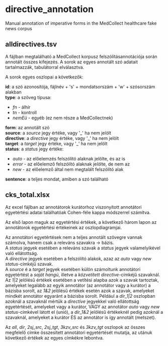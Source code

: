 # directive_annotation
Manual annotation of imperative forms in the MedCollect healthcare fake news corpus

## alldirectives.tsv 
A fájlban megtalálható a MedCollect korpusz felszólításannotációja során annotált összes kifejezés. 
A sorok az egyes annotált szó adatait tartalmazzák, tabulátorral elválasztva.  

A sorok egyes oszlopai a következők:  

**id**: a szó azonosítója, fájlnév + 's' + mondatsorszám + 'w' + szósorszám alakban  
**type**: a szöveg típusa: 
* *fn* - álhír
* *tn* - kontroll
* *nemEü* - egyéb (ez nem része a MedCollectnek)

**form**: az annotált szó  
**source**: a *source* jegy értéke, vagy '\_' ha nem jelölt  
**directive**: a *directive* jegy értéke, vagy '\_' ha nem jelölt  
**target**: a *target* jegy értéke, vagy '\_' ha nem jelölt  
**status**: a *status* jegy értéke: 
* *auto* - az előelemzés felszólító alaknak jelölte, és az is
* *error* - az előelemző felszólító alaknak jelölte, de nem az
* *new* - az előelemző által nem megtalált felszólító alak

**sentence**: a teljes mondat, amiben a szó található

## cks_total.xlsx
Az excel fájlban az annotátorok kurátorhoz viszonyított annotátori egyetértési adatai találhatóak 
Cohen-féle kappa módszerrel számítva. 

Az első lapon maguk az egyetértési értékek, a következő három lapon az annotátorok egyetértési értékeinek
az oszlopdiagramjai.

Az annotátori egyetértések nem a teljes annotált szövegre vannak számolva, hanem csak a releváns szavakra -> bázis.  
A *status* jegyek esetében a releváns szavak a *status* jegyek valamelyikével való ellátottság.  
A *directive* jegyek esetében a felszólító alakok, azaz az *auto* vagy *new* *status*-címkéjű szavak.  
A *source* é a *target* jegyek esetében külön számoltunk annotátori egyetértést a *saját hangú*, illetve 
a *közvetített* *directive*-címkéjű szavaknál.  
Az *1|2* jelölésű értékek esetében a vetítési alapba azok a szavak tartoztak, amelyeket legalább 
az egyik annotátor (az annotátor vagy a kurátor) a bázisba sorolt, az *1&2* jelölésű értékek esetén 
azok a szavak, amelyeket mindkét annotátor egyaránt a bázisba sorolt. Például a *dir_1|2* oszlopban 
azoknál a szavaknál mértük a *directive* jegyekkel való ellátottság egyetértését, amelyeket 
vagy a kurátor, VAGY az annotátor *auto* vagy *new* *status*-címkével látott el (unió), a *dir_1&2* 
jelölésű értékeknél pedig azoknál a szavaknál, amelyeket a kurátor ÉS az annotátor is így annotált (metszet).

Az *all*, *dir*, *2sj_src*, *2sj_tgt*, *3kzv_src* és *3kzv_tgt* oszlopok az összes megfelelő címke 
összesített annotátori egyetértését mutatja, az utánuk következő értékek az egyes címkékre lebontva.  
